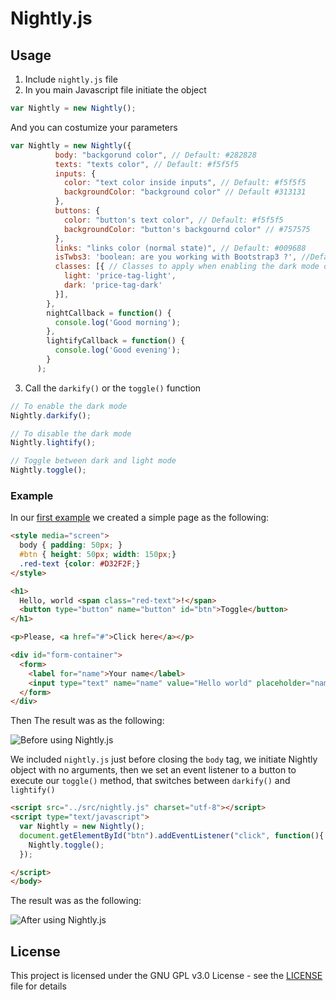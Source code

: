 # Nightly.js

## Usage

1. Include `nightly.js` file
2. In you main Javascript file initiate the object

```javascript
var Nightly = new Nightly();
```

And you can costumize your parameters

```javascript
var Nightly = new Nightly({
          body: "backgorund color", // Default: #282828
          texts: "texts color", // Default: #f5f5f5
          inputs: {
            color: "text color inside inputs", // Default: #f5f5f5
            backgroundColor: "background color" // Default #313131
          },
          buttons: {
            color: "button's text color", // Default: #f5f5f5
            backgroundColor: "button's backgournd color" // #757575
          },
          links: "links color (normal state)", // Default: #009688
          isTwbs3: 'boolean: are you working with Bootstrap3 ?', //Default false
          classes: [{ // Classes to apply when enabling the dark mode on certain elements
            light: 'price-tag-light',
            dark: 'price-tag-dark'
          }],
        },
        nightCallback = function() {
          console.log('Good morning');
        },
        lightifyCallback = function() {
          console.log('Good evening');
        }
      );
```

3. Call the `darkify()` or the `toggle()` function

```javascript
// To enable the dark mode
Nightly.darkify();

// To disable the dark mode
Nightly.lightify();

// Toggle between dark and light mode
Nightly.toggle();
```

### Example

In our [first example](./examples/plain-markup.html) we created a simple page as the following:
```html
<style media="screen">
  body { padding: 50px; }
  #btn { height: 50px; width: 150px;}
  .red-text {color: #D32F2F;}
</style>

<h1>
  Hello, world <span class="red-text">!</span>
  <button type="button" name="button" id="btn">Toggle</button>
</h1>

<p>Please, <a href="#">Click here</a></p>

<div id="form-container">
  <form>
    <label for="name">Your name</label>
    <input type="text" name="name" value="Hello world" placeholder="name">
  </form>
</div>
```

Then The result was as the following:

![Before using Nightly.js](https://i.imgur.com/SFcqS3E.png "Before using Nightly.js")

We included `nightly.js` just before closing the `body` tag, we initiate Nightly object with no arguments,
then we set an event listener to a button to execute our `toggle()` method, that switches between `darkify()` and `lightify()`

```html
<script src="../src/nightly.js" charset="utf-8"></script>
<script type="text/javascript">
  var Nightly = new Nightly();
  document.getElementById("btn").addEventListener("click", function(){
    Nightly.toggle();
  });

</script>
</body>
```

The result was as the following:

![After using Nightly.js](https://i.imgur.com/uGHUsL0.png "After using Nightly.js")

## License
This project is licensed under the GNU GPL v3.0 License - see the [LICENSE](./LICENSE) file for details
